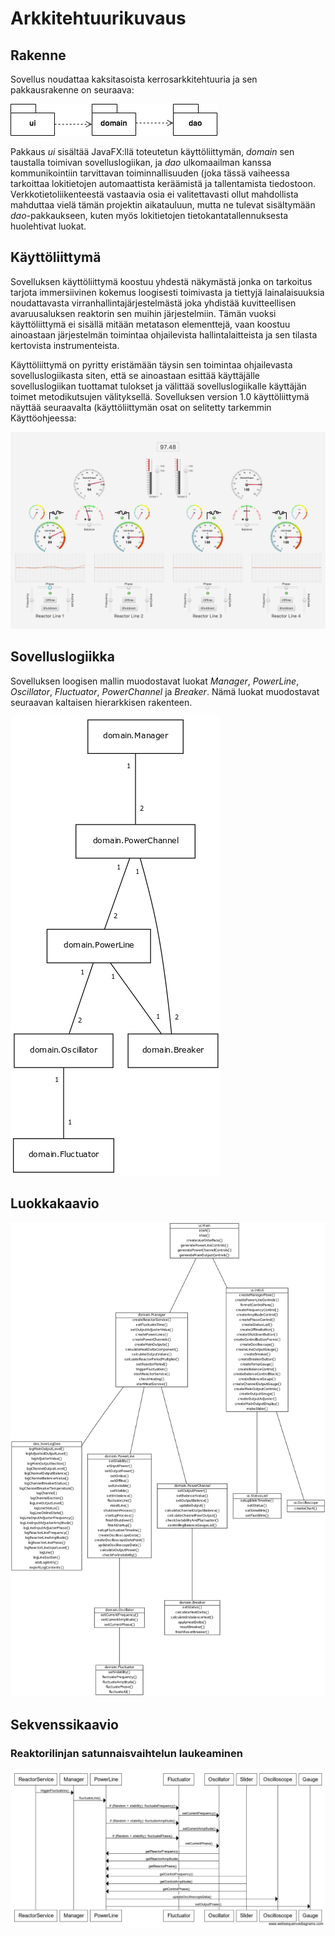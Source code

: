 # Arkkitehtuurikuvaus

## Rakenne
Sovellus noudattaa kaksitasoista kerrosarkkitehtuuria ja sen pakkausrakenne on seuraava:

![Pakettikaavio](pictures/Pakettikaavio.png)

Pakkaus _ui_ sisältää JavaFX:llä toteutetun käyttöliittymän, _domain_ sen taustalla toimivan sovelluslogiikan, ja _dao_ ulkomaailman kanssa kommunikointiin tarvittavan toiminnallisuuden (joka tässä vaiheessa tarkoittaa lokitietojen automaattista keräämistä ja tallentamista tiedostoon. Verkkotietoliikenteestä vastaavia osia ei valitettavasti ollut mahdollista mahduttaa vielä tämän projektin aikatauluun, mutta ne tulevat sisältymään _dao_-pakkaukseen, kuten myös lokitietojen tietokantatallennuksesta huolehtivat luokat.

## Käyttöliittymä
Sovelluksen käyttöliittymä koostuu yhdestä näkymästä jonka on tarkoitus tarjota immersiivinen kokemus loogisesti toimivasta ja tiettyjä lainalaisuuksia noudattavasta virranhallintajärjestelmästä joka yhdistää kuvitteellisen avaruusaluksen reaktorin sen muihin järjestelmiin. Tämän vuoksi käyttöliittymä ei sisällä mitään metatason elementtejä, vaan koostuu ainoastaan järjestelmän toimintaa ohjailevista hallintalaitteista ja sen tilasta kertovista instrumenteista. 

Käyttöliittymä on pyritty eristämään täysin sen toimintaa ohjailevasta sovelluslogiikasta siten, että se ainoastaan esittää käyttäjälle sovelluslogiikan tuottamat tulokset ja välittää sovelluslogiikalle käyttäjän toimet metodikutsujen välityksellä. Sovelluksen version 1.0 käyttöliittymä näyttää seuraavalta (käyttöliittymän osat on selitetty tarkemmin Käyttöohjeessa:

![Käyttöliittymä](pictures/Finished_UI.png)

## Sovelluslogiikka
Sovelluksen loogisen mallin muodostavat luokat _Manager_, _PowerLine_, _Oscillator_, _Fluctuator_, _PowerChannel_ ja _Breaker_. Nämä luokat muodostavat seuraavan kaltaisen hierarkkisen rakenteen. 

![Looginen rakenne](pictures/Looginen_rakenne.png)

## Luokkakaavio

![Luokkakaavio](pictures/luokkakaavio.png)

## Sekvenssikaavio
### Reaktorilinjan satunnaisvaihtelun laukeaminen

![Sekvenssikaavio](pictures/sekvenssikaavio.png)
